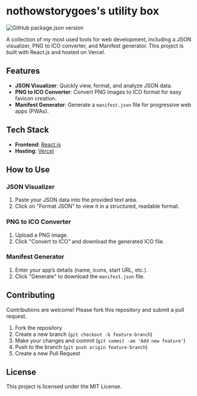 # nothowstorygoes's utility box

![GitHub package.json version](https://img.shields.io/github/package-json/v/nothowstorygoes/nhsg-utility-box)

A collection of my most used tools for web development, including a JSON visualizer, PNG to ICO converter, and Manifest generator. This project is built with React.js and hosted on Vercel.

## Features

- **JSON Visualizer**: Quickly view, format, and analyze JSON data.
- **PNG to ICO Converter**: Convert PNG images to ICO format for easy favicon creation.
- **Manifest Generator**: Generate a `manifest.json` file for progressive web apps (PWAs).

## Tech Stack

- **Frontend**: [React.js](https://reactjs.org/)
- **Hosting**: [Vercel](https://vercel.com/)

## How to Use

### JSON Visualizer

1. Paste your JSON data into the provided text area.
2. Click on "Format JSON" to view it in a structured, readable format.

### PNG to ICO Converter

1. Upload a PNG image.
2. Click "Convert to ICO" and download the generated ICO file.

### Manifest Generator

1. Enter your app’s details (name, icons, start URL, etc.).
2. Click "Generate" to download the `manifest.json` file.

## Contributing

Contributions are welcome! Please fork this repository and submit a pull request.

1. Fork the repository
2. Create a new branch (`git checkout -b feature-branch`)
3. Make your changes and commit (`git commit -am 'Add new feature'`)
4. Push to the branch (`git push origin feature-branch`)
5. Create a new Pull Request

## License

This project is licensed under the MIT License.
